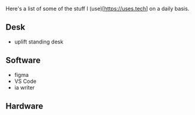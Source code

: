 <!--
  TODO: Add filters / table of contents
  Inspriration:
    - https://paulstamatiou.com/stuff-i-use/
    - https://wesbos.com/uses
-->

Here's a list of some of the stuff I (use)[https://uses.tech] on a daily basis.


## Desk

- uplift standing desk


## Software

- figma
- VS Code
- ia writer


## Hardware
